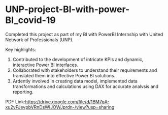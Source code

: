 # UNP-project-BI-with-power-BI_covid-19

Completed this project as part of my BI with PowerBI Internship with United Network of Professionals (UNP).

Key highlights:

1. Contributed to the development of intricate KPIs and dynamic, interactive Power BI interfaces.
2. Collaborated with stakeholders to understand their requirements and translated them into effective Power BI solutions.
3. Ardently involved in creating data model, implemented data transformations and calculations using DAX for accurate analvsis and reporting.

PDF Link:https://drive.google.com/file/d/1BM7qA-xu2vPJevpbVRnDsWIJOWJprdn-/view?usp=sharing
